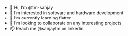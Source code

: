 - 👋 Hi, I’m @tm-sanjay
- 👀 I’m interested in software and hardware development
- 🌱 I’m currently learning flutter
- 💞️ I’m looking to collaborate on any interesting projects
- 📫 Reach me @sanjaytm on linkedin

<!---
TM-Sanjay/TM-Sanjay is a ✨ special ✨ repository because its `README.md` (this file) appears on your GitHub profile.
You can click the Preview link to take a look at your changes.
--->
